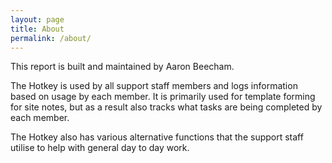 ```yaml
---
layout: page
title: About
permalink: /about/
---
```


This report is built and maintained by Aaron Beecham.

The Hotkey is used by all support staff members and logs information based on usage by each member.
It is primarily used for template forming for site notes, but as a result also tracks what tasks are being completed by each member.

The Hotkey also has various alternative functions that the support staff utilise to help with general day to day work.